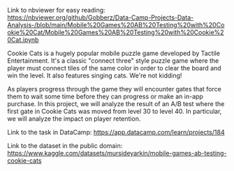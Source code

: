 Link to nbviewer for easy reading: https://nbviewer.org/github/Gobberz/Data-Camp-Projects-Data-Analysis-/blob/main/Mobile%20Games%20AB%20Testing%20with%20Cookie%20Cat/Mobile%20Games%20AB%20Testing%20with%20Cookie%20Cat.ipynb 

Cookie Cats is a hugely popular mobile puzzle game developed by Tactile Entertainment. It's a classic "connect three" style puzzle game where the player must connect tiles of the same color in order to clear the board and win the level. It also features singing cats. We're not kidding!

As players progress through the game they will encounter gates that force them to wait some time before they can progress or make an in-app purchase. In this project, we will analyze the result of an A/B test where the first gate in Cookie Cats was moved from level 30 to level 40. In particular, we will analyze the impact on player retention.

Link to the task in DataCamp: https://app.datacamp.com/learn/projects/184 

Link to the dataset in the public domain: https://www.kaggle.com/datasets/mursideyarkin/mobile-games-ab-testing-cookie-cats
